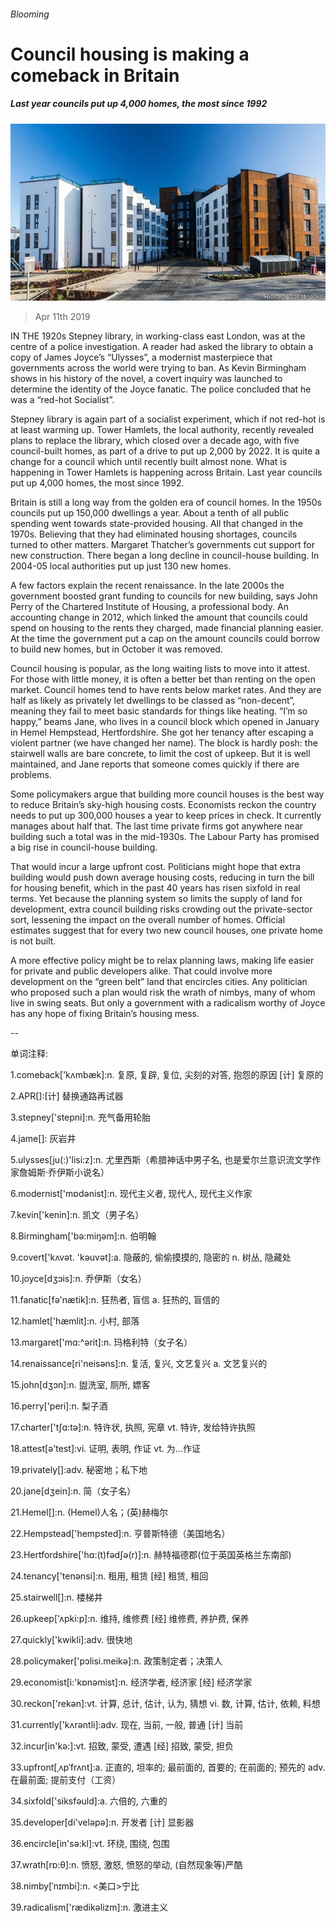 ###### Blooming

# Council housing is making a comeback in Britain 

##### Last year councils put up 4,000 homes, the most since 1992 

![image](images/20190413_BRP503.jpg) 

> Apr 11th 2019 

IN THE 1920s Stepney library, in working-class east London, was at the centre of a police investigation. A reader had asked the library to obtain a copy of James Joyce’s “Ulysses”, a modernist masterpiece that governments across the world were trying to ban. As Kevin Birmingham shows in his history of the novel, a covert inquiry was launched to determine the identity of the Joyce fanatic. The police concluded that he was a “red-hot Socialist”. 

Stepney library is again part of a socialist experiment, which if not red-hot is at least warming up. Tower Hamlets, the local authority, recently revealed plans to replace the library, which closed over a decade ago, with five council-built homes, as part of a drive to put up 2,000 by 2022. It is quite a change for a council which until recently built almost none. What is happening in Tower Hamlets is happening across Britain. Last year councils put up 4,000 homes, the most since 1992. 

Britain is still a long way from the golden era of council homes. In the 1950s councils put up 150,000 dwellings a year. About a tenth of all public spending went towards state-provided housing. All that changed in the 1970s. Believing that they had eliminated housing shortages, councils turned to other matters. Margaret Thatcher’s governments cut support for new construction. There began a long decline in council-house building. In 2004-05 local authorities put up just 130 new homes. 

A few factors explain the recent renaissance. In the late 2000s the government boosted grant funding to councils for new building, says John Perry of the Chartered Institute of Housing, a professional body. An accounting change in 2012, which linked the amount that councils could spend on housing to the rents they charged, made financial planning easier. At the time the government put a cap on the amount councils could borrow to build new homes, but in October it was removed. 

Council housing is popular, as the long waiting lists to move into it attest. For those with little money, it is often a better bet than renting on the open market. Council homes tend to have rents below market rates. And they are half as likely as privately let dwellings to be classed as “non-decent”, meaning they fail to meet basic standards for things like heating. “I’m so happy,” beams Jane, who lives in a council block which opened in January in Hemel Hempstead, Hertfordshire. She got her tenancy after escaping a violent partner (we have changed her name). The block is hardly posh: the stairwell walls are bare concrete, to limit the cost of upkeep. But it is well maintained, and Jane reports that someone comes quickly if there are problems. 

Some policymakers argue that building more council houses is the best way to reduce Britain’s sky-high housing costs. Economists reckon the country needs to put up 300,000 houses a year to keep prices in check. It currently manages about half that. The last time private firms got anywhere near building such a total was in the mid-1930s. The Labour Party has promised a big rise in council-house building. 

That would incur a large upfront cost. Politicians might hope that extra building would push down average housing costs, reducing in turn the bill for housing benefit, which in the past 40 years has risen sixfold in real terms. Yet because the planning system so limits the supply of land for development, extra council building risks crowding out the private-sector sort, lessening the impact on the overall number of homes. Official estimates suggest that for every two new council houses, one private home is not built. 

A more effective policy might be to relax planning laws, making life easier for private and public developers alike. That could involve more development on the “green belt” land that encircles cities. Any politician who proposed such a plan would risk the wrath of nimbys, many of whom live in swing seats. But only a government with a radicalism worthy of Joyce has any hope of fixing Britain’s housing mess. 

-- 

 单词注释:

1.comeback['kʌmbæk]:n. 复原, 复辟, 复位, 尖刻的对答, 抱怨的原因 [计] 复原的 

2.APR[]:[计] 替换通路再试器 

3.stepney['stepni]:n. 充气备用轮胎 

4.jame[]: 灰岩井 

5.ulysses[ju(:)'lisi:z]:n. 尤里西斯（希腊神话中男子名, 也是爱尔兰意识流文学作家詹姆斯·乔伊斯小说名） 

6.modernist['mɒdәnist]:n. 现代主义者, 现代人, 现代主义作家 

7.kevin['kenin]:n. 凯文（男子名） 

8.Birmingham['bә:miŋәm]:n. 伯明翰 

9.covert['kʌvәt. 'kәuvәt]:a. 隐蔽的, 偷偷摸摸的, 隐密的 n. 树丛, 隐藏处 

10.joyce[dʒɔis]:n. 乔伊斯（女名） 

11.fanatic[fә'nætik]:n. 狂热者, 盲信 a. 狂热的, 盲信的 

12.hamlet['hæmlit]:n. 小村, 部落 

13.margaret['mɑ:^әrit]:n. 玛格利特（女子名） 

14.renaissance[ri'neisәns]:n. 复活, 复兴, 文艺复兴 a. 文艺复兴的 

15.john[dʒɔn]:n. 盥洗室, 厕所, 嫖客 

16.perry['peri]:n. 梨子酒 

17.charter['tʃɑ:tә]:n. 特许状, 执照, 宪章 vt. 特许, 发给特许执照 

18.attest[ә'test]:vi. 证明, 表明, 作证 vt. 为...作证 

19.privately[]:adv. 秘密地；私下地 

20.jane[dʒein]:n. 简（女子名） 

21.Hemel[]:n. (Hemel)人名；(英)赫梅尔 

22.Hempstead['hempsted]:n. 亨普斯特德（美国地名） 

23.Hertfordshire['hɑ:(t)fәdʃә(r)]:n. 赫特福德郡(位于英国英格兰东南部) 

24.tenancy['tenәnsi]:n. 租用, 租赁 [经] 租赁, 租回 

25.stairwell[]:n. 楼梯井 

26.upkeep['ʌpki:p]:n. 维持, 维修费 [经] 维修费, 养护费, 保养 

27.quickly['kwikli]:adv. 很快地 

28.policymaker['pɔlisi.meikә]:n. 政策制定者；决策人 

29.economist[i:'kɒnәmist]:n. 经济学者, 经济家 [经] 经济学家 

30.reckon['rekәn]:vt. 计算, 总计, 估计, 认为, 猜想 vi. 数, 计算, 估计, 依赖, 料想 

31.currently['kʌrәntli]:adv. 现在, 当前, 一般, 普通 [计] 当前 

32.incur[in'kә:]:vt. 招致, 蒙受, 遭遇 [经] 招致, 蒙受, 担负 

33.upfront[ˌʌpˈfrʌnt]:a. 正直的, 坦率的; 最前面的, 首要的; 在前面的; 预先的 adv. 在最前面; 提前支付（工资） 

34.sixfold['siksfәuld]:a. 六倍的, 六重的 

35.developer[di'velәpә]:n. 开发者 [计] 显影器 

36.encircle[in'sә:kl]:vt. 环绕, 围绕, 包围 

37.wrath[rɒ:θ]:n. 愤怒, 激怒, 愤怒的举动, (自然现象等)严酷 

38.nimby[ˈnɪmbi]:n. <美口>宁比 

39.radicalism['rædikәlizm]:n. 激进主义 

